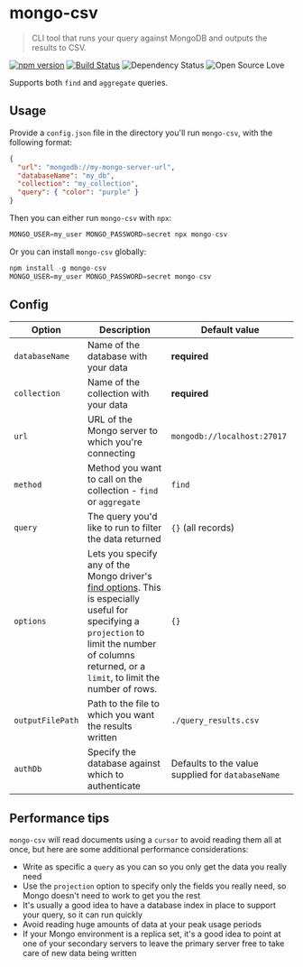 # mongo-csv

> CLI tool that runs your query against MongoDB and outputs the results to CSV.

[![npm version](https://badge.fury.io/js/mongo-csv.svg)](https://badge.fury.io/js/mongo-csv)
[![Build Status](https://travis-ci.org/rouanw/mongo-csv.svg?branch=master)](https://travis-ci.org/rouanw/mongo-csv)
![Dependency Status](https://david-dm.org/rouanw/mongo-csv.svg)
![Open Source Love](https://badges.frapsoft.com/os/mit/mit.svg?v=102)

Supports both `find` and `aggregate` queries.

## Usage

Provide a `config.json` file in the directory you'll run `mongo-csv`, with the following format:

```json
{
  "url": "mongodb://my-mongo-server-url",
  "databaseName": "my_db",
  "collection": "my_collection",
  "query": { "color": "purple" }
}
```

Then you can either run `mongo-csv` with `npx`:

```js
MONGO_USER=my_user MONGO_PASSWORD=secret npx mongo-csv
```

Or you can install `mongo-csv` globally:

```js
npm install -g mongo-csv
MONGO_USER=my_user MONGO_PASSWORD=secret mongo-csv
```

## Config

Option|Description|Default value
---|---|---
`databaseName`|Name of the database with your data|**required**
`collection`|Name of the collection with your data|**required**
`url`|URL of the Mongo server to which you're connecting|`mongodb://localhost:27017`
`method`|Method you want to call on the collection - `find` or `aggregate`|`find`
`query`|The query you'd like to run to filter the data returned|`{}` (all records)
`options`|Lets you specify any of the Mongo driver's [find options](http://mongodb.github.io/node-mongodb-native/3.1/api/Collection.html#find). This is especially useful for specifying a `projection` to limit the number of columns returned, or a `limit`, to limit the number of rows.|`{}`
`outputFilePath`|Path to the file to which you want the results written|`./query_results.csv`
`authDb`|Specify the database against which to authenticate|Defaults to the value supplied for `databaseName`

## Performance tips

`mongo-csv` will read documents using a `cursor` to avoid reading them all at once, but here are some additional performance considerations:
- Write as specific a `query` as you can so you only get the data you really need
- Use the `projection` option to specify only the fields you really need, so Mongo doesn't need to work to get you the rest
- It's usually a good idea to have a database index in place to support your query, so it can run quickly
- Avoid reading huge amounts of data at your peak usage periods
- If your Mongo environment is a replica set, it's a good idea to point at one of your secondary servers to leave the primary server free to take care of new data being written
